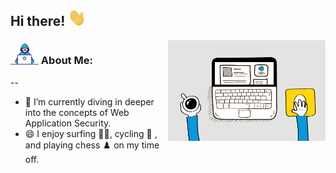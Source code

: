 ## Hi there! <img src="Assets/Hi.gif" width="29px">

<img align="right" src="Assets/6M8G.gif" width="50%" title="Intro Card" alt="Intro Card">

### <img src="Assets/Developer.gif" width="45px"> About Me:
--
- 🔭  I’m currently diving in deeper into the concepts of Web Application Security.
- 😄  I enjoy surfing 🏄‍♂️, cycling 🚴 , and playing chess ♟️ on my time off.
 

